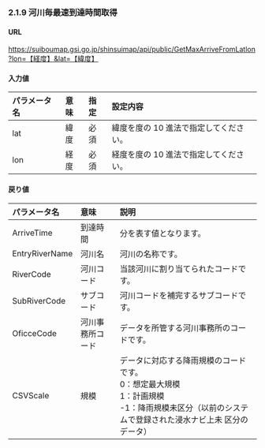 ### 2.1.9 河川毎最速到達時間取得

#### URL
https://suiboumap.gsi.go.jp/shinsuimap/api/public/GetMaxArriveFromLatlon?lon=【経度】&lat=【緯度】

#### 入力値

| パラメータ名 | 意味 | 指定 | 設定内容                         |
| :----------- | :--- | :--- | :------------------------------- |
| lat          | 緯度 | 必須 | 緯度を度の 10 進法で指定してください。 |
| lon          | 経度 | 必須 | 経度を度の 10 進法で指定してください。 |

#### 戻り値

| パラメータ名   | 意味           | 説明                                                                                                                                                                                              |
| :------------- | :------------- | :------------------------------------------------------------------------------------------------------------------------------------------------------------------------------------------------ |
| ArriveTime     | 到達時間       | 分を表す値となります。                                                                                                                                                                            |
| EntryRiverName | 河川名         | 河川の名称です。                                                                                                                                                                                  |
| RiverCode      | 河川コード     | 当該河川に割り当てられたコードです。                                                                                                                                                              |
| SubRiverCode   | サブコード     | 河川コードを補完するサブコードです。                                                                                                                                                              |
| OficceCode     | 河川事務所コード | データを所管する河川事務所のコードです。                                                                                                                                                          |
| CSVScale       | 規模           | データに対応する降雨規模のコードです。<br>0：想定最大規模<br>1：計画規模<br>-1：降雨規模未区分（以前のシステムで登録された浸水ナビ上未 区分のデータ）                                                  |
